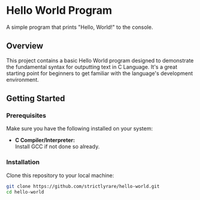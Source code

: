 # Hello World Program 

A simple program that prints "Hello, World!" to the console.

## Overview

This project contains a basic Hello World program designed to demonstrate the fundamental syntax for outputting text in C Language. It's a great starting point for beginners to get familiar with the language's development environment.

## Getting Started

### Prerequisites

Make sure you have the following installed on your system:

- **C Compiler/Interpreter:**  
  Install GCC if not done so already.

### Installation

Clone this repository to your local machine:

```bash
git clone https://github.com/strictlyrare/hello-world.git
cd hello-world

